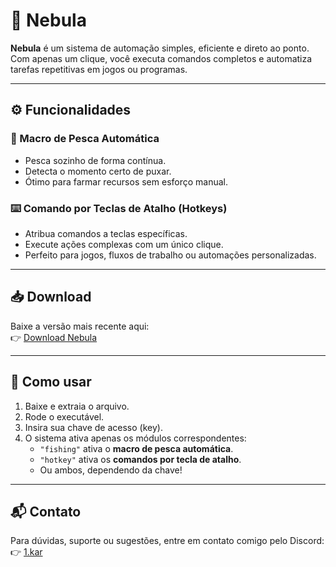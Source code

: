 # 🌌 Nebula

**Nebula** é um sistema de automação simples, eficiente e direto ao ponto. Com apenas um clique, você executa comandos completos e automatiza tarefas repetitivas em jogos ou programas.


---

## ⚙️ Funcionalidades

### 🎣 Macro de Pesca Automática
- Pesca sozinho de forma contínua.
- Detecta o momento certo de puxar.
- Ótimo para farmar recursos sem esforço manual.

### ⌨️ Comando por Teclas de Atalho (Hotkeys)
- Atribua comandos a teclas específicas.
- Execute ações complexas com um único clique.
- Perfeito para jogos, fluxos de trabalho ou automações personalizadas.

---

## 📥 Download

Baixe a versão mais recente aqui:  
👉 [Download Nebula](https://github.com/1-Karl/Nebula/releases/download/v1.0/Nebula.zip)

---

## 🚀 Como usar

1. Baixe e extraia o arquivo.  
2. Rode o executável.  
3. Insira sua chave de acesso (key).  
4. O sistema ativa apenas os módulos correspondentes:  
   - `"fishing"` ativa o **macro de pesca automática**.  
   - `"hotkey"` ativa os **comandos por tecla de atalho**.  
   - Ou ambos, dependendo da chave!

---

## 📬 Contato

Para dúvidas, suporte ou sugestões, entre em contato comigo pelo Discord:  
👉 [1.kar](https://discord.com/users/845347048420933675)
